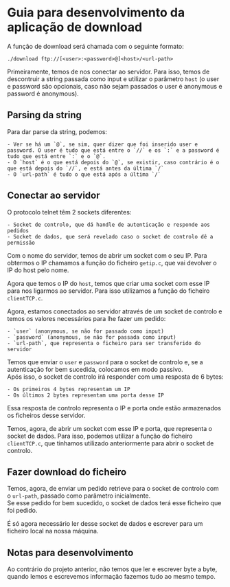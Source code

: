 # Guia para desenvolvimento da aplicação de download

A função de download será chamada com o seguinte formato:

```shell
./download ftp://[<user>:<password>@]<host>/<url-path>
```

Primeiramente, temos de nos conectar ao servidor. Para isso, temos de descontruir a string passada como input e utilizar o parâmetro `host` (o user e password são opcionais, caso não sejam passados o user é anonymous e password é anonymous).

## Parsing da string 

Para dar parse da string, podemos:

    - Ver se há um `@`, se sim, quer dizer que foi inserido user e password. O user é tudo que está entre o `//` e os `:` e a password é tudo que está entre `:` e o `@`.
    - O `host` é o que está depois do `@`, se existir, caso contrário é o que está depois do `//`, e está antes da última `/`
    - O `url-path` é tudo o que está após a última `/`

## Conectar ao servidor

O protocolo telnet têm 2 sockets diferentes:

    - Socket de controlo, que dá handle de autenticação e responde aos pedidos
    - Socket de dados, que será revelado caso o socket de controlo dê a permissão

Com o nome do servidor, temos de abrir um socket com o seu IP. Para obtermos o IP chamamos a função do ficheiro `getip.c`, que vai devolver o IP do host pelo nome.

Agora que temos o IP do `host`, temos que criar uma socket com esse IP para nos ligarmos ao servidor. Para isso utilizamos a função do ficheiro `clientTCP.c`.

Agora, estamos conectados ao servidor através de um socket de controlo e temos os valores necessários para lhe fazer um pedido:

    - `user` (anonymous, se não for passado como input)
    - `password` (anonymous, se não for passada como input)
    - `url-path`, que representa o ficheiro para ser transferido do servidor

Temos que enviar o `user` e `password` para o socket de controlo e, se a autenticação for bem sucedida, colocamos em modo passivo.<br>
Após isso, o socket de controlo irá responder com uma resposta de 6 bytes:

    - Os primeiros 4 bytes representam um IP
    - Os últimos 2 bytes representam uma porta desse IP

Essa resposta de controlo representa o IP e porta onde estão armazenados os ficheiros desse servidor.<br>

Temos, agora, de abrir um socket com esse IP e porta, que representa o socket de dados. Para isso, podemos utilizar a função do ficheiro `clientTCP.c`, que tinhamos utilizado anteriormente para abrir o socket de controlo.

## Fazer download do ficheiro

Temos, agora, de enviar um pedido retrieve para o socket de controlo com o `url-path`, passado como parâmetro inicialmente.<br>
Se esse pedido for bem sucedido, o socket de dados terá esse ficheiro que foi pedido.

É só agora necessário ler desse socket de dados e escrever para um ficheiro local na nossa máquina.

## Notas para desenvolvimento

Ao contrário do projeto anterior, não temos que ler e escrever byte a byte, quando lemos e escrevemos informação fazemos tudo ao mesmo tempo.